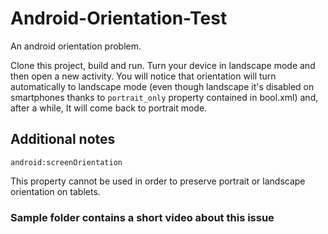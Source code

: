 # Android-Orientation-Test
An android orientation problem.

Clone this project, build and run. Turn your device in landscape mode and then open a new activity.
You will notice that orientation will turn automatically to landscape mode (even though landscape it's disabled on smartphones thanks to  ```portrait_only``` property contained in bool.xml) and, after a while, It will come back to portrait mode.

## Additional notes

```
android:screenOrientation
```

This property cannot be used in order to preserve portrait or landscape orientation on tablets.

### Sample folder contains a short video about this issue  ###
